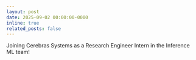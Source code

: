 ```yaml
---
layout: post
date: 2025-09-02 00:00:00-0000
inline: true
related_posts: false
---
```


Joining Cerebras Systems as a Research Engineer Intern in the Inference ML team!
